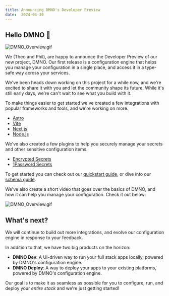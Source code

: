 ```yaml
---
title: Announcing DMNO's Developer Preview
date:  2024-04-30
---
```


## Hello DMNO 👋

![DMNO_Overview.gif](https://media.giphy.com/media/3o7TKz3v6zrjg1Z1Qc/giphy.gif)

We (Theo and Phil), are happy to announce the Developer Preview of our new project, DMNO. Our first release is a configuration engine that helps you manage your configuration in a single place, and access it in a type-safe way across your services.

We've been heads down working on this project for a while now, and we're excited to share it with you and let the community shape its future. While it's still early days, we're can't wait to see what you build with it.

To make things easier to get started we've created a few integrations with popular frameworks and tools, and we're working on more. 

- [Astro](/docs/guides/frameworks/astro)
- [Vite](/docs/guides/frameworks/vite)
- [Next.js](/docs/guides/frameworks/nextjs)
- [Node.js](/docs/guides/frameworks/node)

We've also created a few plugins to help you securely manage your secrets and other sensitive configuration items.

- [Encrypted Secrets](/docs/guides/plugins/encrypted-vault)
- [1Password Secrets](/docs/guides/plugins/1password)

To get started you can check out our [quickstart guide](/docs/get-started/quickstart), or dive into our [schema guide](/docs/guides/schema).

We've also create a short video that goes over the basics of DMNO, and how it can help you manage your configuration. Check it out below:

![DMNO_Overview.gif](https://media.giphy.com/media/3o7TKz3v6zrjg1Z1Qc/giphy.gif)

## What's next?

We will continue to build out more integrations, and evolve our configuration engine in response to your feedback. 

In addition to that, we have two big products on the horizon: 
- **DMNO Dev**: A UI-driven way to run your full stack apps locally, powered by DMNO's configuration engine.
- **DMNO Deploy**: A way to deploy your apps to your existing platforms, powered by DMNO's configuration engine.

Our goal is to make it as seamless as possible for you to configure, run, and deploy your _entire stack_ and we're just getting started! 
